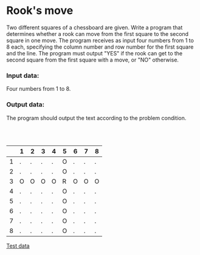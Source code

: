 # Rook's move

Two different squares of a chessboard are given. Write a program that determines whether a rook can move from the
first square to the second square in one move. The program receives as input four numbers from 1 to 8 each, specifying
the column number and row number for the first square and the line. The program must output "YES" if the rook can get
to the second square from the first square with a move, or "NO" otherwise.

### Input data:

Four numbers from 1 to 8.

### Output data:

The program should output the text according to the problem condition.

<br /><br />

<div align="center">

|     | 1   | 2   | 3   | 4   | 5   | 6   | 7   | 8   |
| --- | --- | --- | --- | --- | --- | --- | --- | --- |
| 1   | .   | .   | .   | .   | O   | .   | .   | .   |
| 2   | .   | .   | .   | .   | O   | .   | .   | .   |
| 3   | O   | O   | O   | O   | R   | O   | O   | O   |
| 4   | .   | .   | .   | .   | O   | .   | .   | .   |
| 5   | .   | .   | .   | .   | O   | .   | .   | .   |
| 6   | .   | .   | .   | .   | O   | .   | .   | .   |
| 7   | .   | .   | .   | .   | O   | .   | .   | .   |
| 8   | .   | .   | .   | .   | O   | .   | .   | .   |

</div>

[Test data](./tests.txt)
